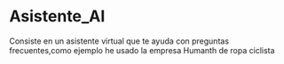 # Asistente_AI
Consiste en un asistente virtual que te ayuda con preguntas frecuentes,como ejemplo he usado la empresa Humanth de ropa ciclista
